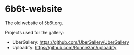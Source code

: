 # 6b6t-website
The old website of 6b6t.org.

Projects used for the gallery:
* UberGallery: https://github.com/UberGallery/UberGallery
* Uploadify: https://github.com/RonnieSan/uploadify

